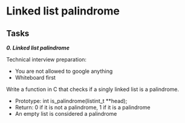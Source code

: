 # Linked list palindrome

## Tasks

***0. Linked list palindrome***

Technical interview preparation:

- You are not allowed to google anything
- Whiteboard first

Write a function in C that checks if a singly linked list is a palindrome.

- Prototype: int is_palindrome(listint_t **head);
- Return: 0 if it is not a palindrome, 1 if it is a palindrome
- An empty list is considered a palindrome
